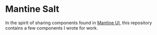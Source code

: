 # Mantine Salt

In the spirit of sharing components found in [Mantine UI](https://ui.mantine.dev/), 
this repository contains a few components I wrote for work.

